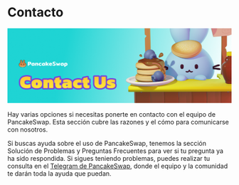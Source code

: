 # Contacto

![](../.gitbook/assets/image%20%28124%29%20%281%29.png)

Hay varias opciones si necesitas ponerte en contacto con el equipo de PancakeSwap. Esta sección cubre las razones y el cómo para comunicarse con nosotros.

Si buscas ayuda sobre el uso de PancakeSwap, tenemos la sección Solución de Problemas y Preguntas Frecuentes para ver si tu pregunta ya ha sido respondida. Si sigues teniendo problemas, puedes realizar tu consulta en el [Telegram de PancakeSwap](https://t.me/PancakeSwapEs), donde el equipo y la comunidad te darán toda la ayuda que puedan.

